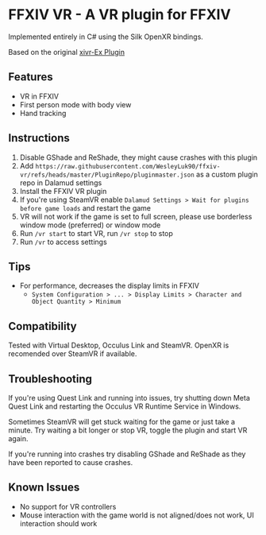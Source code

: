 # FFXIV VR - A VR plugin for FFXIV

Implemented entirely in C# using the Silk OpenXR bindings.

Based on the original [xivr-Ex Plugin](https://github.com/ProjectMimer/xivr-Ex)

## Features

-   VR in FFXIV
-   First person mode with body view
-   Hand tracking

## Instructions

1. Disable GShade and ReShade, they might cause crashes with this plugin
2. Add `https://raw.githubusercontent.com/WesleyLuk90/ffxiv-vr/refs/heads/master/PluginRepo/pluginmaster.json` as a custom plugin repo in Dalamud settings
3. Install the FFXIV VR plugin
4. If you're using SteamVR enable `Dalamud Settings > Wait for plugins before game loads` and restart the game
5. VR will not work if the game is set to full screen, please use borderless window mode (preferred) or window mode
6. Run `/vr start` to start VR, run `/vr stop` to stop
7. Run `/vr` to access settings

## Tips

-   For performance, decreases the display limits in FFXIV
    -   `System Configuration > ... > Display Limits > Character and Object Quantity > Minimum`

## Compatibility

Tested with Virtual Desktop, Occulus Link and SteamVR. OpenXR is recomended over SteamVR if available.

## Troubleshooting

If you're using Quest Link and running into issues, try shutting down Meta Quest Link and restarting the Occulus VR Runtime Service in Windows.

Sometimes SteamVR will get stuck waiting for the game or just take a minute. Try waiting a bit longer or stop VR, toggle the plugin and start VR again.

If you're running into crashes try disabling GShade and ReShade as they have been reported to cause crashes.

## Known Issues

-   No support for VR controllers
-   Mouse interaction with the game world is not aligned/does not work, UI interaction should work
